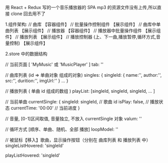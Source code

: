 用 React + Redux 写的一个音乐播放器的 SPA
mp3 的资源文件没有上传,所以直接 clone 回去用不了

1.组件架构:
<MyMusic>                // 曲库 【容器组件】
    <Controller />          // 批量操作控制组件 【展示组件】
    <SinglesList />         // 曲库中单曲列表 【展示组件】
</MyMusic>
<MusicPlayer>            // 播放器 【容器组件】
    <ListController />      // 播放器中批量操作组件 【展示组件】
    <PlayerList />          // 播放列表 【展示组件】
    <PlayController />      // 播放控制器 (上、下一曲,播放暂停,循环方式,音量控制) 【展示组件】
</MusicPlayer>



2.store 中的数据结构

// 当前页面 [ 'MyMusic' 或 'MusicPlayer' ]
tab: ''

// 曲库列表 (id => 单曲对象 组成的对象)
singles:
{
	singleId: { name:'', author:'', src:'', durition:'', imgUrl:'' }
	...
}

// 播放列表 ( 单曲 id 组成的数组 )
playList: [singleId, singleId, singleId, ... ]

// 当前单曲
currentSingle: 
{
	singleId: singleId,      // 歌曲 id
	isPlay: false,           // 播放状态
	currentTime: '00:00'     // 当前进度
}

// 音量, [0-1]区间取值, 音量独立, 不放入 currentSingle 对象
valum: '' 

// 循环方式 [顺序、单曲、随机、全部 播放]
loopModel: ''   

// 被鼠标【移入】歌曲，显示操作按钮（分别在 曲库列表 和 播放列表 中）
singleListHovered: 'singleId'

playListHovered: 'singleId'

